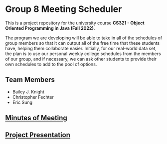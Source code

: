 # Group 8 Meeting Scheduler

This is a project repository for the university course **CS321 - Object Oriented
Programming in Java (Fall 2022)**.

The program we are developing will be able to take in all of the schedules of group members so that it can output all of the free time that these students have, helping them collaborate easier. Initially, for our real-world data set, the plan is to use our personal weekly college schedules from the members of our group, and if necessary, we can ask other students to provide their own schedules to add to the pool of options.

## Team Members

* Bailey J. Knight
* Christopher Fechter
* Eric Sung

## [Minutes of Meeting](https://docs.google.com/document/d/1ypVhYuDS7_s262KxE2w-8nPcPt8-Sfypk78AmCvdbGA/edit?usp=sharing)

## [Project Presentation](https://docs.google.com/presentation/d/1lOJ_urYmh8CjYgshqCj3wut4bBxIp6RyhLScwKg4e6c/edit?usp=sharing)
